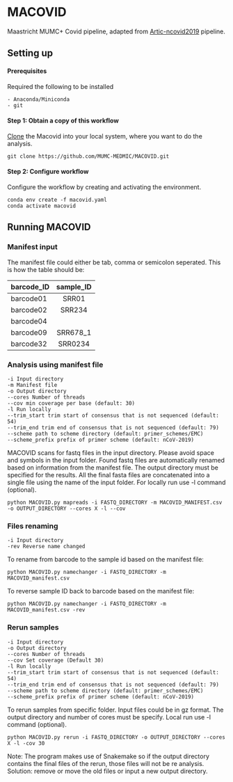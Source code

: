 # MACOVID
Maastricht MUMC+ Covid pipeline, adapted from [Artic-ncovid2019](https://github.com/artic-network/artic-ncov2019) pipeline.


## Setting up

#### Prerequisites

Required the following to be installed

```
- Anaconda/Miniconda
- git
```

#### Step 1: Obtain a copy of this workflow

[Clone](https://github.com/MUMC-MEDMIC/MACOVID.git) the Macovid into your local system, where you want to do the analysis.

```
git clone https://github.com/MUMC-MEDMIC/MACOVID.git
```

#### Step 2: Configure workflow

Configure the workflow by creating and activating the environment.

```
conda env create -f macovid.yaml
conda activate macovid
```

## Running MACOVID

### Manifest input

The manifest file could either be tab, comma or semicolon seperated. This is how the table should be:

| barcode_ID | sample_ID |
| ---------- |:---------:|
| barcode01  | SRR01     |
| barcode02  | SRR234    |
| barcode04  |           |
| barcode09  | SRR678_1  |
| barcode32  | SRR0234   |


### Analysis using manifest file

    -i Input directory  
    -m Manifest file  
    -o Output directory  
    --cores Number of threads   
    --cov min coverage per base (default: 30)  
    -l Run locally  
    --trim_start trim start of consensus that is not sequenced (default: 54)  
    --trim_end trim end of consensus that is not sequenced (default: 79)  
    --scheme path to scheme directory (default: primer_schemes/EMC)
    --scheme_prefix prefix of primer scheme (default: nCoV-2019)

MACOVID scans for fastq files in the input directory. Please avoid space and symbols in the input folder. Found fastq files are automatically renamed based on information from the manifest file. The output directory must be specified for the results. All the final fasta files are concatenated into a single file using the name of the input folder. For locally run use -l command (optional).

```
python MACOVID.py mapreads -i FASTQ_DIRECTORY -m MACOVID_MANIFEST.csv -o OUTPUT_DIRECTORY --cores X -l --cov
```

### Files renaming

    -i Input directory  
    -rev Reverse name changed

To rename from barcode to the sample id based on the manifest file:

```
python MACOVID.py namechanger -i FASTQ_DIRECTORY -m MACOVID_manifest.csv 
```

To reverse sample ID back to barcode based on the manifest file:

```
python MACOVID.py namechanger -i FASTQ_DIRECTORY -m MACOVID_manifest.csv -rev
```

### Rerun samples
 
    -i Input directory  
    -o Output directory  
    --cores Number of threads 
    --cov Set coverage (Default 30)  
    -l Run locally  
    --trim_start trim start of consensus that is not sequenced (default: 54)  
    --trim_end trim end of consensus that is not sequenced (default: 79)
    --scheme path to scheme directory (default: primer_schemes/EMC)
    --scheme_prefix prefix of primer scheme (default: nCoV-2019)

To rerun samples from specific folder. Input files could be in gz format. The output directory and number of cores must be specify. Local run use -l command (optional).



```
python MACOVID.py rerun -i FASTQ_DIRECTORY -o OUTPUT_DIRECTORY --cores X -l -cov 30
```

Note: The program makes use of Snakemake so if the output directory contains the final files of the rerun, those files will not be re analysis. Solution: remove or move the old files or input a new output directory. 
